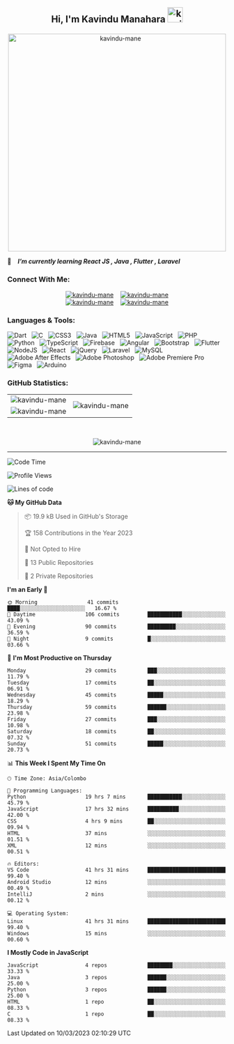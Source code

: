 ## <p align ="center">Hi, I'm Kavindu Manahara <img src="https://media.giphy.com/media/hvRJCLFzcasrR4ia7z/giphy.gif" alt= "kavindu-mane" width="35"> </p>

<div align = "center">
    <img src = "https://github.com/kavindu-mane/kavindu-mane/blob/main/Code%20typing-bro.svg" alt= "kavindu-mane" width="500"/>
</div>

🌱 &ensp; ***I’m currently learning React JS  , Java  , Flutter , Laravel***

### Connect With Me:
<div align="center">
    <a href="https://facebook.com/mane.on.fb"><img src="https://img.shields.io/badge/Facebook-Kavindu%20M%20Wanniarachchi-%231877F2?style=flat&logo=facebook&logoColor=white" alt="kavindu-mane"/></a>&nbsp; &nbsp;
    <a href="https://instagram.com/kavindu_m_wanniarachchi"><img src="https://img.shields.io/badge/Instagram-Kavindu%20M%20Wanniarachchi-%23E4405F?style=flat&logo=instagram&logoColor=white" alt="kavindu-mane"/></a><br>
    <a href="https://linkedin.com/in/kavindu-wanniarachchi"><img src="https://img.shields.io/badge/LinkedIn-Kavindu%20M%20Wanniarachchi-%230077B5?style=flat&logo=linkedin&logoColor=white" alt="kavindu-mane"/></a>&nbsp; &nbsp;
    <a href="https://twitter.com/kavindu_mane"><img src="https://img.shields.io/badge/Twitter-Kavindu%20M%20Wanniarachchi-%231DA1F2?style=flat&logo=twitter&logoColor=white" alt="kavindu-mane"/></a>
</div>

### Languages & Tools:
![Dart](https://img.shields.io/badge/dart-%230175C2.svg?style=flat&logo=dart&logoColor=white) &nbsp;
![C](https://img.shields.io/badge/c-%2300599C.svg?style=flat&logo=c&logoColor=white) &nbsp;
![CSS3](https://img.shields.io/badge/css3-%231572B6.svg?style=flat&logo=css3&logoColor=white) &nbsp;
![Java](https://img.shields.io/badge/java-%23ED8B00.svg?style=flat&logo=java&logoColor=white) &nbsp;
![HTML5](https://img.shields.io/badge/html5-%23E34F26.svg?style=flat&logo=html5&logoColor=white) &nbsp;
![JavaScript](https://img.shields.io/badge/javascript-%23323330.svg?style=flat&logo=javascript&logoColor=%23F7DF1E) &nbsp;
![PHP](https://img.shields.io/badge/php-%23777BB4.svg?style=flat&logo=php&logoColor=white) &nbsp;
![Python](https://img.shields.io/badge/python-3670A0?style=flat&logo=python&logoColor=ffdd54) &nbsp;
![TypeScript](https://img.shields.io/badge/typescript-%23007ACC.svg?style=flat&logo=typescript&logoColor=white) &nbsp;
![Firebase](https://img.shields.io/badge/firebase-%23039BE5.svg?style=flat&logo=firebase) &nbsp;
![Angular](https://img.shields.io/badge/angular-%23DD0031.svg?style=flat&logo=angular&logoColor=white) &nbsp;
![Bootstrap](https://img.shields.io/badge/bootstrap-%23563D7C.svg?style=flat&logo=bootstrap&logoColor=white) &nbsp;
![Flutter](https://img.shields.io/badge/Flutter-%2302569B.svg?style=flat&logo=Flutter&logoColor=white) &nbsp;
![NodeJS](https://img.shields.io/badge/node.js-6DA55F?style=flat&logo=node.js&logoColor=white) &nbsp;
![React](https://img.shields.io/badge/react-%2320232a.svg?style=flat&logo=react&logoColor=%2361DAFB) &nbsp;
![jQuery](https://img.shields.io/badge/jquery-%230769AD.svg?style=flat&logo=jquery&logoColor=white) &nbsp;
![Laravel](https://img.shields.io/badge/laravel-%23FF2D20.svg?style=flat&logo=laravel&logoColor=white) &nbsp;
![MySQL](https://img.shields.io/badge/mysql-%2300f.svg?style=flat&logo=mysql&logoColor=white) &nbsp;
![Adobe After Effects](https://img.shields.io/badge/Adobe%20After%20Effects-9999FF.svg?style=flat&logo=Adobe%20After%20Effects&logoColor=white) &nbsp;
![Adobe Photoshop](https://img.shields.io/badge/adobephotoshop-%2331A8FF.svg?style=flat&logo=adobephotoshop&logoColor=white) &nbsp;
![Adobe Premiere Pro](https://img.shields.io/badge/Adobe%20Premiere%20Pro-9999FF.svg?style=flat&logo=Adobe%20Premiere%20Pro&logoColor=white) &nbsp;
![Figma](https://img.shields.io/badge/figma-%23F24E1E.svg?style=flat&logo=figma&logoColor=white) &nbsp;
![Arduino](https://img.shields.io/badge/-Arduino-00979D?style=flat&logo=Arduino&logoColor=white)


### GitHub Statistics:

<div align="center">
    <table>
        <tr>
            <td align="right">
                <img src="https://github-readme-stats.vercel.app/api?username=kavindu-mane&theme=blue-green&hide_border=false&include_all_commits=false&count_private=false" alt="kavindu-mane" />
            </td>
            <td rowspan="2">
                <img src="https://github-readme-stats.vercel.app/api/top-langs/?username=kavindu-mane&theme=blue-green&hide_border=false&include_all_commits=false&count_private=false&langs_count=8" alt="kavindu-mane" />
            </td>
        </tr>
        <tr>
            <td>
                <img src="https://github-readme-streak-stats.herokuapp.com/?user=kavindu-mane&theme=blue-green&hide_border=false" alt="kavindu-mane" />
            </td>
        </tr>
    </table>
</div>
 <br>

<p align="center"><img align="center" src="https://github-profile-trophy.vercel.app/?username=kavindu-mane&theme=radical&no-frame=false&no-bg=false&margin-w=5" alt="kavindu-mane" /></p>

---

<!--START_SECTION:waka-->
![Code Time](http://img.shields.io/badge/Code%20Time-44%20hrs%2026%20mins-blue)

![Profile Views](http://img.shields.io/badge/Profile%20Views-368-blue)

![Lines of code](https://img.shields.io/badge/From%20Hello%20World%20I%27ve%20Written-111.6%20thousand%20lines%20of%20code-blue)

**🐱 My GitHub Data** 

> 📦 19.9 kB Used in GitHub's Storage 
 > 
> 🏆 158 Contributions in the Year 2023
 > 
> 🚫 Not Opted to Hire
 > 
> 📜 13 Public Repositories 
 > 
> 🔑 2 Private Repositories 
 > 
**I'm an Early 🐤** 

```text
🌞 Morning                41 commits          ████░░░░░░░░░░░░░░░░░░░░░   16.67 % 
🌆 Daytime                106 commits         ███████████░░░░░░░░░░░░░░   43.09 % 
🌃 Evening                90 commits          █████████░░░░░░░░░░░░░░░░   36.59 % 
🌙 Night                  9 commits           █░░░░░░░░░░░░░░░░░░░░░░░░   03.66 % 
```
📅 **I'm Most Productive on Thursday** 

```text
Monday                   29 commits          ███░░░░░░░░░░░░░░░░░░░░░░   11.79 % 
Tuesday                  17 commits          ██░░░░░░░░░░░░░░░░░░░░░░░   06.91 % 
Wednesday                45 commits          █████░░░░░░░░░░░░░░░░░░░░   18.29 % 
Thursday                 59 commits          ██████░░░░░░░░░░░░░░░░░░░   23.98 % 
Friday                   27 commits          ███░░░░░░░░░░░░░░░░░░░░░░   10.98 % 
Saturday                 18 commits          ██░░░░░░░░░░░░░░░░░░░░░░░   07.32 % 
Sunday                   51 commits          █████░░░░░░░░░░░░░░░░░░░░   20.73 % 
```


📊 **This Week I Spent My Time On** 

```text
🕑︎ Time Zone: Asia/Colombo

💬 Programming Languages: 
Python                   19 hrs 7 mins       ███████████░░░░░░░░░░░░░░   45.79 % 
JavaScript               17 hrs 32 mins      ██████████░░░░░░░░░░░░░░░   42.00 % 
CSS                      4 hrs 9 mins        ██░░░░░░░░░░░░░░░░░░░░░░░   09.94 % 
HTML                     37 mins             ░░░░░░░░░░░░░░░░░░░░░░░░░   01.51 % 
XML                      12 mins             ░░░░░░░░░░░░░░░░░░░░░░░░░   00.51 % 

🔥 Editors: 
VS Code                  41 hrs 31 mins      █████████████████████████   99.40 % 
Android Studio           12 mins             ░░░░░░░░░░░░░░░░░░░░░░░░░   00.49 % 
IntelliJ                 2 mins              ░░░░░░░░░░░░░░░░░░░░░░░░░   00.12 % 

💻 Operating System: 
Linux                    41 hrs 31 mins      █████████████████████████   99.40 % 
Windows                  15 mins             ░░░░░░░░░░░░░░░░░░░░░░░░░   00.60 % 
```

**I Mostly Code in JavaScript** 

```text
JavaScript               4 repos             ████████░░░░░░░░░░░░░░░░░   33.33 % 
Java                     3 repos             ██████░░░░░░░░░░░░░░░░░░░   25.00 % 
Python                   3 repos             ██████░░░░░░░░░░░░░░░░░░░   25.00 % 
HTML                     1 repo              ██░░░░░░░░░░░░░░░░░░░░░░░   08.33 % 
C                        1 repo              ██░░░░░░░░░░░░░░░░░░░░░░░   08.33 % 
```




 Last Updated on 10/03/2023 02:10:29 UTC
<!--END_SECTION:waka-->
